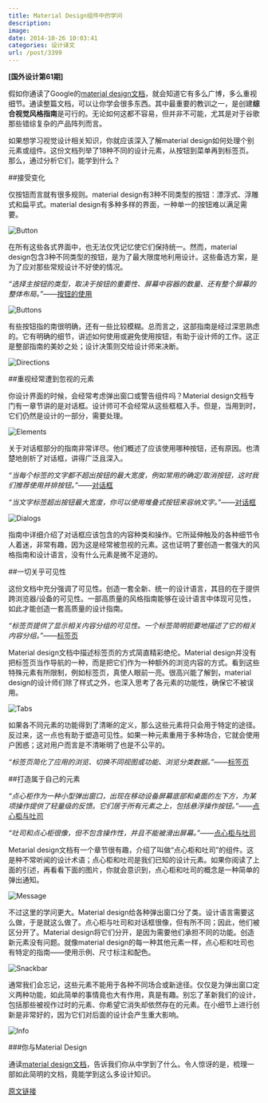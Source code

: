 ```yaml
---
title: Material Design组件中的学问
description: 
image: 
date: 2014-10-26 10:03:41
categories: 设计译文
url: /post/3399
---
```


**[国外设计第61期]**

假如你通读了Google的[material design文档](http://designmodo.com/material-design-documentation/)，就会知道它有多么广博，多么重视细节。通读整篇文档，可以让你学会很多东西。其中最重要的教训之一，是创建**综合视觉风格指南**是可行的。无论如何这都不容易，但并非不可能，尤其是对于谷歌那些错综复杂的产品阵列而言。

如果想学习视觉设计相关知识，你就应该深入了解material design如何处理个别元素或组件。这份文档列举了18种不同的设计元素，从按钮到菜单再到标签页。那么，通过分析它们，能学到什么？

##接受变化

仅按钮而言就有很多规则。material design有3种不同类型的按钮：漂浮式、浮雕式和扁平式。material design有多种多样的界面，一种单一的按钮难以满足需要。

![Button](http://designmodo.com/wp-content/uploads/2014/10/11.jpg "Lessons Learned From Analyzing Material Design Components")

在所有这些各式界面中，也无法仅凭记忆使它们保持统一。然而，material design包含3种不同类型的按钮，是为了最大限度地利用设计。这些备选方案，是为了应对那些常规设计不好使的情况。

*“选择主按钮的类型，取决于按钮的重要性、屏幕中容器的数量、还有整个屏幕的整体布局。”*——[按钮的使用](https://www.google.com/design/spec/components/buttons.html#buttons-usage)

![Buttons](http://designmodo.com/wp-content/uploads/2014/10/21.jpg "Lessons Learned From Analyzing Material Design Components")

有些按钮指的南很明确，还有一些比较模糊。总而言之，这部指南是经过深思熟虑的。它有明确的细节，讲述如何使用或避免使用按钮，有助于设计师的工作。这正是整部指南的美妙之处；设计决策则交给设计师来决断。

![Directions](http://designmodo.com/wp-content/uploads/2014/10/31.jpg "Lessons Learned From Analyzing Material Design Components")

##重视经常遭到忽视的元素

你设计界面的时候，会经常考虑弹出窗口或警告组件吗？Material design文档专门有一章节讲的是对话框。设计师可不会经常从这些框框入手。但是，当用到时，它们仍然是设计的一部分，需要处理。

![Elements](http://designmodo.com/wp-content/uploads/2014/10/41.jpg "Lessons Learned From Analyzing Material Design Components")

关于对话框部分的指南非常详尽。他们概述了应该使用哪种按钮，还有原因。也清楚地剖析了对话框，讲得广泛且深入。

*“当每个标签的文字都不超出按钮的最大宽度，例如常用的确定/取消按钮，这时我们推荐使用并排按钮。”*——[对话框](https://www.google.com/design/spec/components/dialogs.html)

*“当文字标签超出按钮最大宽度，你可以使用堆叠式按钮来容纳文字。”*——[对话框](https://www.google.com/design/spec/components/dialogs.html)

![Dialogs](http://designmodo.com/wp-content/uploads/2014/10/51.jpg "Lessons Learned From Analyzing Material Design Components")

指南中详细介绍了对话框应该包含的内容种类和操作。它所延伸触及的各种细节令人着迷，非常有趣，因为这是经常被忽视的元素。这也证明了要创造一套强大的风格指南和设计语言，没有什么元素是微不足道的。

##一切关乎可见性

这份文档中充分强调了可见性。创造一套全新、统一的设计语言，其目的在于提供跨浏览器/设备的可见性。一部高质量的风格指南能够在设计语言中体现可见性，如此才能创造一套高质量的设计指南。

*“标签页提供了显示相关内容分组的可见性。一个标签简明扼要地描述了它的相关内容分组。”*——[标签页](https://www.google.com/design/spec/components/tabs.html)

Material design文档中描述标签页的方式简直精彩绝伦。Material design并没有把标签页当作导航的一种，而是把它们作为一种额外的浏览内容的方式。看到这些特殊元素有所限制，例如标签页，真使人眼前一亮。很高兴能了解到，material design的设计师们除了样式之外，也深入思考了各元素的功能性，确保它不被误用。

![Tabs](http://designmodo.com/wp-content/uploads/2014/10/61.jpg "Lessons Learned From Analyzing Material Design Components")

如果各不同元素的功能得到了清晰的定义，那么这些元素将只会用于特定的途径。反过来，这一点也有助于塑造可见性。如果一种元素重用于多种场合，它就会使用户困惑；这对用户而言是不清晰明了也是不公平的。

*“标签页简化了应用的浏览、切换不同视图或功能、浏览分类数据。”*——[标签页](https://www.google.com/design/spec/components/tabs.html)

##打造属于自己的元素

*“点心柜作为一种小型弹出窗口，出现在移动设备屏幕底部和桌面的左下方，为某项操作提供了轻量级的反馈。它们居于所有元素之上，包括悬浮操作按钮。”*——[点心柜与吐司](https://www.google.com/design/spec/components/snackbars-and-toasts.html)

*“吐司和点心柜很像，但不包含操作性，并且不能被滑出屏幕。”*——[点心柜与吐司](https://www.google.com/design/spec/components/snackbars-and-toasts.html)

Metarial design文档有一个章节很有趣，介绍了叫做“点心柜和吐司”的组件。这是种不常听闻的设计术语；点心柜和吐司是我们已知的设计元素。如果你阅读了上面的引述，再看看下面的图片，你就会意识到，点心柜和吐司的概念是一种简单的弹出通知。

![Message](http://designmodo.com/wp-content/uploads/2014/10/7.jpg "Lessons Learned From Analyzing Material Design Components")

不过这里的学问更大。Material design给各种弹出窗口分了类。设计语言需要这么做，于是就这么做了。点心柜与吐司和对话框很像，但有所不同；因此，他们被区分开了。Material design将它们分开，是因为需要他们承担不同的功能。创造新元素没有问题。就像material design的每一种其他元素一样，点心柜和吐司也有特定的指南——使用示例、尺寸标注和配色。

![Snackbar](http://designmodo.com/wp-content/uploads/2014/10/81.jpg "Lessons Learned From Analyzing Material Design Components")

通常我们会忘记，这些元素不能用于各种不同场合或新途径。仅仅是为弹出窗口定义两种功能，如此简单的事情竟也大有作用，真是有趣。别忘了革新我们的设计，包括那些被视作过时的元素、你希望它消失却依然存在的元素。在小细节上进行创新是非常好的，因为它们对后面的设计会产生重大影响。

![Info](http://designmodo.com/wp-content/uploads/2014/10/9.jpg "Lessons Learned From Analyzing Material Design Components")

###你与Material Design

通读[material design文档](http://designmodo.com/material-design-documentation/)，告诉我们你从中学到了什么。令人惊讶的是，梳理一部如此简明的文档，竟能学到这么多设计知识。

[原文链接](http://designmodo.com/material-design-components/)
